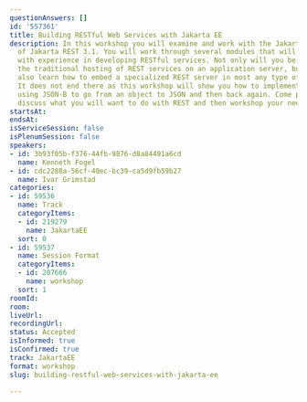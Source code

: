```yaml
---
questionAnswers: []
id: '557361'
title: Building RESTful Web Services with Jakarta EE
description: In this workshop you will examine and work with the Jakarta EE 10 implementation
  of Jakarta REST 3.1. You will work through several modules that will provide you
  with experience in developing RESTful services. Not only will you be looking at
  the traditional hosting of REST services on an application server, but you will
  also learn how to embed a specialized REST server in most any type of Java application.
  It does not end there as this workshop will show you how to implement REST clients
  using JSON-B to go from an object to JSON and then back again. Come prepared to
  discuss what you will want to do with REST and then workshop your needs.
startsAt: 
endsAt: 
isServiceSession: false
isPlenumSession: false
speakers:
- id: 3b93f05b-f376-44fb-9876-d8a84491a6cd
  name: Kenneth Fogel
- id: cdc2288a-56cf-40ec-bc39-ca5d9fb59b27
  name: Ivar Grimstad
categories:
- id: 59536
  name: Track
  categoryItems:
  - id: 219279
    name: JakartaEE
  sort: 0
- id: 59537
  name: Session Format
  categoryItems:
  - id: 207666
    name: workshop
  sort: 1
roomId: 
room: 
liveUrl: 
recordingUrl: 
status: Accepted
isInformed: true
isConfirmed: true
track: JakartaEE
format: workshop
slug: building-restful-web-services-with-jakarta-ee

---
```

